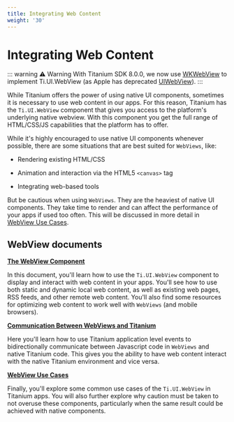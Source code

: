 ```yaml
---
title: Integrating Web Content
weight: '30'
---
```


# Integrating Web Content

::: warning ⚠️ Warning
With Titanium SDK 8.0.0, we now use [WKWebView](/guide/Titanium_SDK/Titanium_SDK_How-tos/WKWebView/) to implement Ti.UI.WebView (as Apple has deprecated [UIWebView](https://developer.apple.com/documentation/uikit/uiwebview)).
:::

While Titanium offers the power of using native UI components, sometimes it is necessary to use web content in our apps. For this reason, Titanium has the `Ti.UI.WebView` component that gives you access to the platform's underlying native webview. With this component you get the full range of HTML/CSS/JS capabilities that the platform has to offer.

While it's highly encouraged to use native UI components whenever possible, there are some situations that are best suited for `WebViews`, like:

* Rendering existing HTML/CSS

* Animation and interaction via the HTML5 `<canvas>` tag

* Integrating web-based tools

But be cautious when using `WebViews`. They are the heaviest of native UI components. They take time to render and can affect the performance of your apps if used too often. This will be discussed in more detail in [WebView Use Cases](/guide/Titanium_SDK/Titanium_SDK_How-tos/Integrating_Web_Content/WebView_Use_Cases/).

## WebView documents

**[The WebView Component](/guide/Titanium_SDK/Titanium_SDK_How-tos/Integrating_Web_Content/The_WebView_Component/)**

In this document, you'll learn how to use the `Ti.UI.WebView` component to display and interact with web content in your apps. You'll see how to use both static and dynamic local web content, as well as existing web pages, RSS feeds, and other remote web content. You'll also find some resources for optimizing web content to work well with `WebViews` (and mobile browsers).

**[Communication Between WebViews and Titanium](/guide/Titanium_SDK/Titanium_SDK_How-tos/Integrating_Web_Content/Communication_Between_WebViews_and_Titanium/)**

Here you'll learn how to use Titanium application level events to bidirectionally communicate between Javascript code in `WebViews` and native Titanium code. This gives you the ability to have web content interact with the native Titanium environment and vice versa.

**[WebView Use Cases](/guide/Titanium_SDK/Titanium_SDK_How-tos/Integrating_Web_Content/WebView_Use_Cases/)**

Finally, you'll explore some common use cases of the `Ti.UI.WebView` in Titanium apps. You will also further explore why caution must be taken to not overuse these components, particularly when the same result could be achieved with native components.
